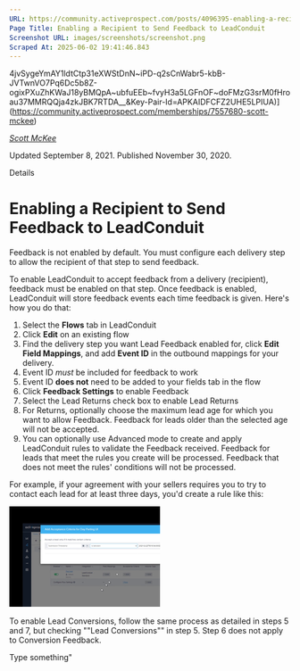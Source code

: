 ```yaml
---
URL: https://community.activeprospect.com/posts/4096395-enabling-a-recipient-to-send-feedback-to-leadconduit
Page Title: Enabling a Recipient to Send Feedback to LeadConduit
Screenshot URL: images/screenshots/screenshot.png
Scraped At: 2025-06-02 19:41:46.843
---
```

4jvSygeYmAY1ldtCtp31eXWStDnN~iPD-q2sCnWabr5-kbB-JVTwnVO7Pq6Dc5b8Z-ogixPXuZhKWaJ18yBMQpA~ubfuEEb~fvyH3a5LGFnOF~doFMzG3srM0fHroau37MMRQQja4zkJBK7RTDA__&Key-Pair-Id=APKAIDFCFZ2UHE5LPIUA)](https://community.activeprospect.com/memberships/7557680-scott-mckee)

[_Scott McKee_](https://community.activeprospect.com/memberships/7557680-scott-mckee)

Updated September 8, 2021. Published November 30, 2020.

Details

# Enabling a Recipient to Send Feedback to LeadConduit

Feedback is not enabled by default. You must configure each delivery step to allow the recipient of that step to send feedback.

To enable LeadConduit to accept feedback from a delivery (recipient), feedback must be enabled on that step. Once feedback is enabled, LeadConduit will store feedback events each time feedback is given. Here's how you do that:

1. Select the **Flows** tab in LeadConduit
2. Click **Edit** on an existing flow
3. Find the delivery step you want Lead Feedback enabled for, click **Edit Field Mappings**, and add **Event ID** in the outbound mappings for your delivery.
1. Event ID _must_ be included for feedback to work
2. Event ID **does not** need to be added to your fields tab in the flow
4. Click **Feedback Settings** to enable Feedback
5. Select the Lead Returns check box to enable Lead Returns
6. For Returns, optionally choose the maximum lead age for which you want to allow Feedback. Feedback for leads older than the selected age will not be accepted.
7. You can optionally use Advanced mode to create and apply LeadConduit rules to validate the Feedback received. Feedback for leads that meet the rules you create will be processed. Feedback that does not meet the rules' conditions will not be processed.

For example, if your agreement with your sellers requires you to try to contact each lead for at least three days, you'd create a rule like this:

![](images/image-1.png)

To enable Lead Conversions, follow the same process as detailed in steps 5 and 7, but checking ""Lead Conversions"" in step 5. Step 6 does not apply to Conversion Feedback.

Type something"
